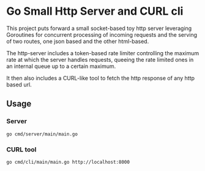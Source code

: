 # Go Small Http Server and CURL cli

This project puts forward a small socket-based toy http server leveraging Goroutines for concurrent processing of incoming requests and the serving of two routes, one json based and the other html-based.

The http-server includes a token-based rate limiter controlling the maximum rate at which the server handles requests, queeing the rate limited ones in an internal queue up to a certain maximum.

It then also includes a CURL-like tool to fetch the http response of any http based url.

## Usage

### Server

    go cmd/server/main/main.go

### CURL tool

    go cmd/cli/main/main.go http://localhost:8000
